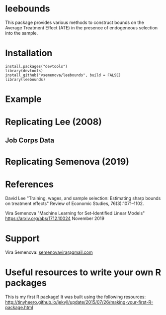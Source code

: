 # leebounds
This package provides various methods to construct bounds on the Average Treatment Effect (ATE) in the presence of endogeneous selection into the sample. 


# Installation
```
install.packages("devtools")
library(devtools) 
install_github("vsemenova/leebounds", build = FALSE)
library(leebounds)
```
# Example


# Replicating Lee (2008) 
## Job Corps Data


# Replicating Semenova (2019)

# References
David Lee "Training, wages, and sample selection: Estimating sharp bounds on treatment effects" Review of Economic Studies, 76(3):1071–1102.

Vira Semenova "Machine Learning for Set-Identified Linear Models" https://arxiv.org/abs/1712.10024 November 2019
# Support
Vira Semenova: semenovavira@gmail.com
# Useful resources to write your own R packages
This is my first R package! It was built using the following resources:
http://tinyheero.github.io/jekyll/update/2015/07/26/making-your-first-R-package.html
